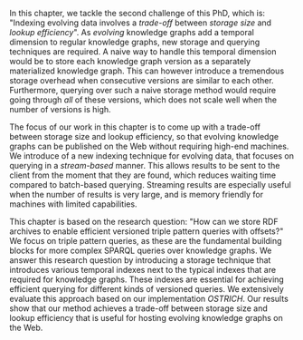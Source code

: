 In this chapter, we tackle the second challenge of this PhD, which is:
"Indexing evolving data involves a *trade-off* between *storage size* and *lookup efficiency*".
As *evolving* knowledge graphs add a temporal dimension to regular knowledge graphs,
new storage and querying techniques are required.
A naive way to handle this temporal dimension would be to store each knowledge graph version as a separately materialized knowledge graph.
This can however introduce a tremendous storage overhead when consecutive versions are similar to each other.
Furthermore, querying over such a naive storage method would require going through _all_ of these versions,
which does not scale well when the number of versions is high.

The focus of our work in this chapter is to come up with a trade-off between storage size and lookup efficiency,
so that evolving knowledge graphs can be published on the Web without requiring high-end machines.
We introduce of a new indexing technique for evolving data,
that focuses on querying in a _stream-based_ manner.
This allows results to be sent to the client from the moment that they are found,
which reduces waiting time compared to batch-based querying.
Streaming results are especially useful when the number of results is very large,
and is memory friendly for machines with limited capabilities.

This chapter is based on the research question:
"How can we store RDF archives to enable efficient versioned triple pattern queries with offsets?"
We focus on triple pattern queries, as these are the fundamental building blocks
for more complex SPARQL queries over knowledge graphs.
We answer this research question by introducing a storage technique
that introduces various temporal indexes next to the typical indexes that are required for knowledge graphs.
These indexes are essential for achieving efficient querying for different kinds of versioned queries.
We extensively evaluate this approach based on our implementation _OSTRICH_.
Our results show that our method achieves a trade-off between storage size and lookup efficiency
that is useful for hosting evolving knowledge graphs on the Web.
